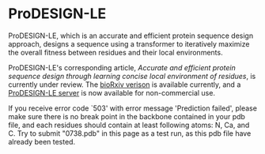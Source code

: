 # ProDESIGN-LE
ProDESIGN-LE, which is an accurate and efficient protein sequence design approach, designs a sequence using a transformer to iteratively maximize the overall fitness between residues and their local environments.

ProDESIGN-LE's corresponding article, _Accurate and efficient protein sequence design through learning concise local environment of residues_, is currently under review. The [bioRxiv verison](https://www.biorxiv.org/content/10.1101/2022.06.25.497605v1) is available currently, and a [ProDESIGN-LE server](http://81.70.37.223/) is now available for non-commercial use.


If you receive error code `503' with error message 'Prediction failed', please make sure there is no break point in the backbone contained in your pdb file, and each residues should contain at least following atoms: N, Ca, and C.
Try to submit "0738.pdb" in this page as a test run, as this pdb file have already been tested.
